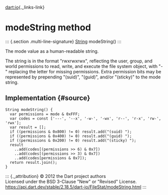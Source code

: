 [dart:io](../../dart-io/dart-io-library){._links-link}

modeString method
=================

::: {.section .multi-line-signature}
[String](../../dart-core/string-class) modeString()
:::

The mode value as a human-readable string.

The string is in the format \"rwxrwxrwx\", reflecting the user, group,
and world permissions to read, write, and execute the file system
object, with \"-\" replacing the letter for missing permissions. Extra
permission bits may be represented by prepending \"(suid)\", \"(guid)\",
and/or \"(sticky)\" to the mode string.

Implementation {#source}
--------------

``` {.language-dart data-language="dart"}
String modeString() {
  var permissions = mode & 0xFFF;
  var codes = const ['---', '--x', '-w-', '-wx', 'r--', 'r-x', 'rw-', 'rwx'];
  var result = [];
  if ((permissions & 0x800) != 0) result.add("(suid) ");
  if ((permissions & 0x400) != 0) result.add("(guid) ");
  if ((permissions & 0x200) != 0) result.add("(sticky) ");
  result
    ..add(codes[(permissions >> 6) & 0x7])
    ..add(codes[(permissions >> 3) & 0x7])
    ..add(codes[permissions & 0x7]);
  return result.join();
}
```

::: {._attribution}
© 2012 the Dart project authors\
Licensed under the BSD 3-Clause \"New\" or \"Revised\" License.\
<https://api.dart.dev/stable/2.18.5/dart-io/FileStat/modeString.html>
:::
